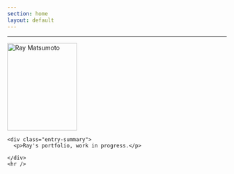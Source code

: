 ```yaml
---
section: home
layout: default
---
```


<div class="hfeed">
  <hr />
  <div class="hentry post no-border">
    <img src="/images/contents/NN.png" alt="Ray Matsumoto" class="archive-thumbnail home-thumbnail" width="160" height="200" />

    <div class="entry-summary">
      <p>Ray's portfolio, work in progress.</p>

    </div>
    <hr />
  </div>
</div>
